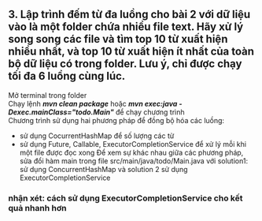 ## 3. Lập trình đếm từ đa luồng cho bài 2 với dữ liệu vào là một folder chứa nhiều file text. Hãy xử lý song song các file và tìm top 10 từ xuất hiện nhiều nhất, và top 10 từ xuất hiện ít nhất của toàn bộ dữ liệu có trong folder. Lưu ý, chỉ được chạy tối đa 6 luồng cùng lúc.
Mở terminal trong folder <br>
Chạy lệnh <b><i>mvn clean package</i></b> hoặc <b><i>mvn exec:java -Dexec.mainClass="todo.Main"</i></b> để chạy chương trình <br> 
Chương trình sử dụng hai phương pháp để đồng bộ hóa các luồng: <br>
+ sử dụng CocurrentHashMap để số lượng các từ
+ sử dụng Future, Callable, ExecutorCompletionService để xử lý mỗi khi một file được đọc xong
Để xem sự khác nhau giữa các phương pháp, sửa đổi hàm main trong file src/main/java/todo/Main.java với solution1: sử dụng ConcurrentHashMap và solution 2 sử dụng ExecutorCompletionService  
### nhận xét: cách sử dụng ExecutorCompletionService cho kết quả nhanh hơn

